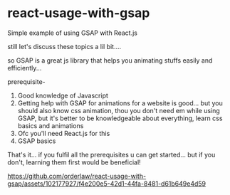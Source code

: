 # react-usage-with-gsap

Simple example of using GSAP with React.js

still let's discuss these topics a lil bit....

so GSAP is a great js library that helps you animating stuffs easily and efficiently...

prerequisite-
1) Good knowledge of Javascript
2) Getting help with GSAP for animations for a website is good... but you should also know css animation, thou you don't need em while using GSAP, but it's better to be knowledgeable about everything, learn css basics and animations
3) Ofc you'll need React.js for this
4) GSAP basics

That's it... if you fulfil all the prerequisites u can get started... but if you don't, learning them first would be beneficial!



https://github.com/orderlaw/react-usage-with-gsap/assets/102177927/f4e200e5-42d1-44fa-8481-d61b649e4d59

